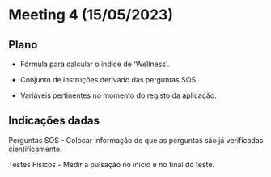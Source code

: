 # Meeting 4 (15/05/2023)

## Plano

 - Fórmula para calcular o índice de 'Wellness'.

 - Conjunto de instruções derivado das perguntas SOS.

 - Variáveis pertinentes no momento do registo da aplicação.


## Indicações dadas

Perguntas SOS - Colocar informação de que as perguntas são já verificadas cientificamente.

Testes Físicos - Medir a pulsação no inicio e no final do teste.


